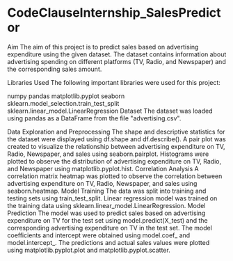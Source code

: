 # CodeClauseInternship_SalesPredictor

Aim
The aim of this project is to predict sales based on advertising expenditure using the given dataset. The dataset contains information about advertising spending on different platforms (TV, Radio, and Newspaper) and the corresponding sales amount.

Libraries Used
The following important libraries were used for this project:

numpy
pandas
matplotlib.pyplot
seaborn
sklearn.model_selection.train_test_split
sklearn.linear_model.LinearRegression
Dataset
The dataset was loaded using pandas as a DataFrame from the file "advertising.csv".

Data Exploration and Preprocessing
The shape and descriptive statistics for the dataset were displayed using df.shape and df.describe().
A pair plot was created to visualize the relationship between advertising expenditure on TV, Radio, Newspaper, and sales using seaborn.pairplot.
Histograms were plotted to observe the distribution of advertising expenditure on TV, Radio, and Newspaper using matplotlib.pyplot.hist.
Correlation Analysis
A correlation matrix heatmap was plotted to observe the correlation between advertising expenditure on TV, Radio, Newspaper, and sales using seaborn.heatmap.
Model Training
The data was split into training and testing sets using train_test_split.
Linear regression model was trained on the training data using sklearn.linear_model.LinearRegression.
Model Prediction
The model was used to predict sales based on advertising expenditure on TV for the test set using model.predict(X_test) and the corresponding advertising expenditure on TV in the test set.
The model coefficients and intercept were obtained using model.coef_ and model.intercept_.
The predictions and actual sales values were plotted using matplotlib.pyplot.plot and matplotlib.pyplot.scatter.
